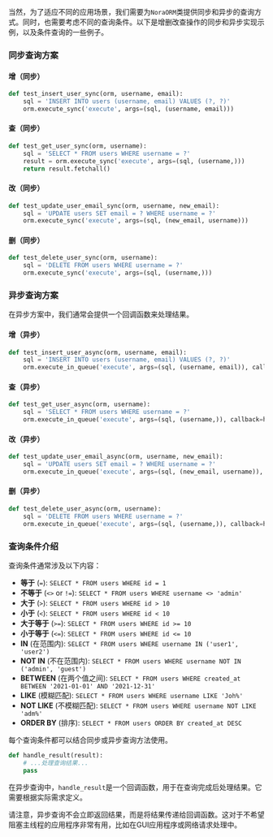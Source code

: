 当然，为了适应不同的应用场景，我们需要为`NoraORM`类提供同步和异步的查询方式。同时，也需要考虑不同的查询条件。以下是增删改查操作的同步和异步实现示例，以及条件查询的一些例子。

### 同步查询方案

#### 增（同步）

```python
def test_insert_user_sync(orm, username, email):
    sql = 'INSERT INTO users (username, email) VALUES (?, ?)'
    orm.execute_sync('execute', args=(sql, (username, email)))
```

#### 查（同步）

```python
def test_get_user_sync(orm, username):
    sql = 'SELECT * FROM users WHERE username = ?'
    result = orm.execute_sync('execute', args=(sql, (username,)))
    return result.fetchall()
```

#### 改（同步）

```python
def test_update_user_email_sync(orm, username, new_email):
    sql = 'UPDATE users SET email = ? WHERE username = ?'
    orm.execute_sync('execute', args=(sql, (new_email, username)))
```

#### 删（同步）

```python
def test_delete_user_sync(orm, username):
    sql = 'DELETE FROM users WHERE username = ?'
    orm.execute_sync('execute', args=(sql, (username,)))
```

### 异步查询方案

在异步方案中，我们通常会提供一个回调函数来处理结果。

#### 增（异步）

```python
def test_insert_user_async(orm, username, email):
    sql = 'INSERT INTO users (username, email) VALUES (?, ?)'
    orm.execute_in_queue('execute', args=(sql, (username, email)), callback=handle_result)
```

#### 查（异步）

```python
def test_get_user_async(orm, username):
    sql = 'SELECT * FROM users WHERE username = ?'
    orm.execute_in_queue('execute', args=(sql, (username,)), callback=handle_result)
```

#### 改（异步）

```python
def test_update_user_email_async(orm, username, new_email):
    sql = 'UPDATE users SET email = ? WHERE username = ?'
    orm.execute_in_queue('execute', args=(sql, (new_email, username)), callback=handle_result)
```

#### 删（异步）

```python
def test_delete_user_async(orm, username):
    sql = 'DELETE FROM users WHERE username = ?'
    orm.execute_in_queue('execute', args=(sql, (username,)), callback=handle_result)
```

### 查询条件介绍

查询条件通常涉及以下内容：

- **等于** (`=`): `SELECT * FROM users WHERE id = 1`
- **不等于** (`<>` or `!=`): `SELECT * FROM users WHERE username <> 'admin'`
- **大于** (`>`): `SELECT * FROM users WHERE id > 10`
- **小于** (`<`): `SELECT * FROM users WHERE id < 10`
- **大于等于** (`>=`): `SELECT * FROM users WHERE id >= 10`
- **小于等于** (`<=`): `SELECT * FROM users WHERE id <= 10`
- **IN** (在范围内): `SELECT * FROM users WHERE username IN ('user1', 'user2')`
- **NOT IN** (不在范围内): `SELECT * FROM users WHERE username NOT IN ('admin', 'guest')`
- **BETWEEN** (在两个值之间): `SELECT * FROM users WHERE created_at BETWEEN '2021-01-01' AND '2021-12-31'`
- **LIKE** (模糊匹配): `SELECT * FROM users WHERE username LIKE 'Joh%'`
- **NOT LIKE** (不模糊匹配): `SELECT * FROM users WHERE username NOT LIKE 'adm%'`
- **ORDER BY** (排序): `SELECT * FROM users ORDER BY created_at DESC`

每个查询条件都可以结合同步或异步查询方法使用。

```python
def handle_result(result):
    # ...处理查询结果...
    pass
```

在异步查询中，`handle_result`是一个回调函数，用于在查询完成后处理结果。它需要根据实际需求定义。

请注意，异步查询不会立即返回结果，而是将结果传递给回调函数。这对于不希望阻塞主线程的应用程序非常有用，比如在GUI应用程序或网络请求处理中。